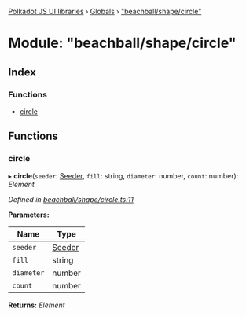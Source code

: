 [Polkadot JS UI libraries](../README.md) › [Globals](../globals.md) › ["beachball/shape/circle"](_beachball_shape_circle_.md)

# Module: "beachball/shape/circle"

## Index

### Functions

* [circle](_beachball_shape_circle_.md#circle)

## Functions

###  circle

▸ **circle**(`seeder`: [Seeder](_beachball_types_.md#seeder), `fill`: string, `diameter`: number, `count`: number): *Element*

*Defined in [beachball/shape/circle.ts:11](https://github.com/polkadot-js/ui/blob/c7bf1d2ec/packages/ui-shared/src/icons/beachball/shape/circle.ts#L11)*

**Parameters:**

Name | Type |
------ | ------ |
`seeder` | [Seeder](_beachball_types_.md#seeder) |
`fill` | string |
`diameter` | number |
`count` | number |

**Returns:** *Element*
